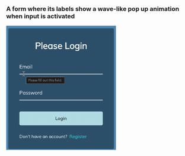 ### A form where its labels show a wave-like pop up animation when input is activated

<img src= "wave_input.gif" style="zoom:50%;" />
